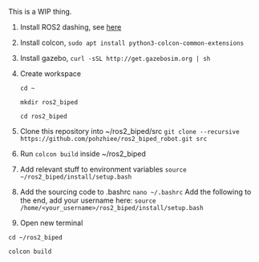 This is a WIP thing.

1. Install ROS2 dashing, see [here](https://index.ros.org//doc/ros2/Installation/Dashing/Linux-Install-Debians/)
2. Install colcon, `sudo apt install python3-colcon-common-extensions`
3. Install gazebo, `curl -sSL http://get.gazebosim.org | sh`
3. Create workspace

   `cd ~`
   
   `mkdir ros2_biped`
   
   `cd ros2_biped`
   
4. Clone this repository into ~/ros2_biped/src `git clone --recursive https://github.com/pohzhiee/ros2_biped_robot.git src`
5. Run `colcon build` inside ~/ros2_biped 
6. Add relevant stuff to environment variables
`source ~/ros2_biped/install/setup.bash`
7. Add the sourcing code to .bashrc
`nano ~/.bashrc`
Add the following to the end, add your username here:
`source /home/<your_username>/ros2_biped/install/setup.bash`
8. Open new terminal

`cd ~/ros2_biped`

`colcon build`
